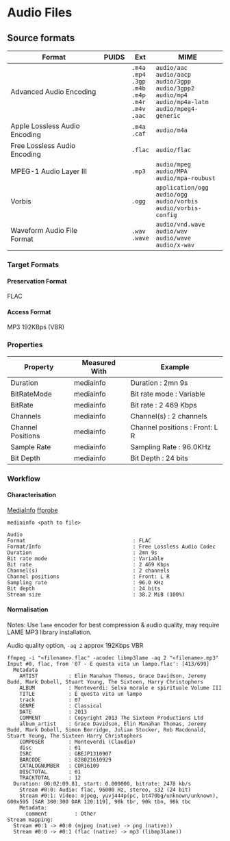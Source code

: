 # Audio Files

## Source formats
| Format | PUIDS | Ext | MIME |
|--------|-------|-----|------|
| Advanced Audio Encoding |  | `.m4a`<br/>`.mp4`<br/>`.3gp`<br/>`.m4b`<br/>`.m4p`<br/>`.m4r`<br/>`.m4v`<br/>`.aac` | `audio/aac`<br/>`audio/aacp`<br/>`audio/3gpp`<br/>`audio/3gpp2`<br/>`audio/mp4`<br/>`audio/mp4a-latm`<br/>`audio/mpeg4-generic` |
| Apple Lossless Audio Encoding | | `.m4a`<br/>`.caf` | `audio/m4a` |
| Free Lossless Audio Encoding | | `.flac` | `audio/flac` |
| MPEG-1 Audio Layer III | | `.mp3` | `audio/mpeg`<br/>`audio/MPA`<br/>`audio/mpa-roubust` |
| Vorbis |  | `.ogg` | `application/ogg`<br/>`audio/ogg`<br/>`audio/vorbis`<br/>`audio/vorbis-config`
| Waveform Audio File Format |  | `.wav`<br/>`.wave` | `audio/vnd.wave`<br/>`audio/wav`<br/>`audio/wave`<br/>`audio/x-wav` |

### Target Formats
#### Preservation Format
FLAC
#### Access Format
MP3 192KBps (VBR)
### Properties

| Property             | Measured With | Example |
| -------------------- | ------------- | ------- |
| Duration | mediainfo | Duration : 2mn 9s |
| BitRateMode | mediainfo | Bit rate mode : Variable |
| BitRate | mediainfo |  Bit rate : 2 469 Kbps |
| Channels | mediainfo | Channel(s) : 2 channels |
| Channel Positions | mediainfo | Channel positions : Front: L R  |
| Sample Rate | mediainfo |  Sampling Rate : 96.0KHz |
| Bit Depth | mediainfo | Bit Depth : 24 bits  |

### Workflow

#### Characterisation
[MediaInfo](https://mediaarea.net/en/MediaInfo)
[ffprobe](https://www.ffmpeg.org/ffprobe.html)
```
mediainfo <path to file>

Audio
Format                                   : FLAC
Format/Info                              : Free Lossless Audio Codec
Duration                                 : 2mn 9s
Bit rate mode                            : Variable
Bit rate                                 : 2 469 Kbps
Channel(s)                               : 2 channels
Channel positions                        : Front: L R
Sampling rate                            : 96.0 KHz
Bit depth                                : 24 bits
Stream size                              : 38.2 MiB (100%)
```

#### Normalisation
Notes: Use `lame` encoder for best compression & audio quality, may require LAME MP3 library installation.

Audio quality option, `-aq 2` approx 192Kbps VBR

```
ffmpeg -i "<filename>.flac" -acodec libmp3lame -aq 2 "<filename>.mp3"
Input #0, flac, from '07 - E questa vita un lampo.flac': [413/699]
  Metadata
    ARTIST          : Elin Manahan Thomas, Grace Davidson, Jeremy Budd, Mark Dobell, Stuart Young, The Sixteen, Harry Christophers
    ALBUM           : Monteverdi: Selva morale e spirituale Volume III
    TITLE           : È questa vita un lampo
    track           : 07
    GENRE           : Classical
    DATE            : 2013
    COMMENT         : Copyright 2013 The Sixteen Productions Ltd
    album_artist    : Grace Davidson, Elin Manahan Thomas, Jeremy Budd, Mark Dobell, Simon Berridge, Julian Stocker, Rob Macdonald, Stuart Young, The Sixteen Harry Christophers
    COMPOSER        : Monteverdi (Claudio)
    disc            : 01
    ISRC            : GBEJP1310907
    BARCODE         : 828021610929
    CATALOGNUMBER   : COR16109
    DISCTOTAL       : 01
    TRACKTOTAL      : 12
  Duration: 00:02:09.81, start: 0.000000, bitrate: 2478 kb/s
    Stream #0:0: Audio: flac, 96000 Hz, stereo, s32 (24 bit)
    Stream #0:1: Video: mjpeg, yuvj444p(pc, bt470bg/unknown/unknown), 600x595 [SAR 300:300 DAR 120:119], 90k tbr, 90k tbn, 90k tbc
    Metadata:
      comment         : Other
Stream mapping:
  Stream #0:1 -> #0:0 (mjpeg (native) -> png (native))
  Stream #0:0 -> #0:1 (flac (native) -> mp3 (libmp3lame))
```
